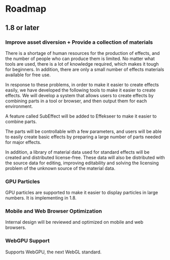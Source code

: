 
# Roadmap

## 1.8 or later

### Improve asset diversion + Provide a collection of materials

There is a shortage of human resources for the production of effects, and the number of people who can produce them is limited.
No matter what tools are used, there is a lot of knowledge required, which makes it tough for beginners.
In addition, there are only a small number of effects materials available for free use.

In response to these problems, in order to make it easier to create effects easily, we have developed the following tools to make it easier to create effects.
We will develop a system that allows users to create effects by combining parts in a tool or browser, and then output them for each environment.

A feature called SubEffect will be added to Effekseer to make it easier to combine parts.

The parts will be controllable with a few parameters, and users will be able to easily create basic effects by preparing a large number of parts needed for major effects.

In addition, a library of material data used for standard effects will be created and distributed license-free.
These data will also be distributed with the source data for editing, improving editability and solving the licensing problem of the unknown source of the material data.

### GPU Particles

GPU particles are supported to make it easier to display particles in large numbers.
It is implementing in 1.8.

### Mobile and Web Browser Optimization

Internal design will be reviewed and optimized on mobile and web browsers.

### WebGPU Support

Supports WebGPU, the next WebGL standard.
